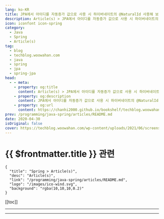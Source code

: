 ```yaml
---
lang: ko-KR
title: JPA에서 아이디를 자동증가 값으로 사용 시 하이버네이트의 @NaturalId 사용해 보기
description: Article(s) > JPA에서 아이디를 자동증가 값으로 사용 시 하이버네이트의 @NaturalId 사용해 보기
icon: iconfont icon-spring
category: 
  - Java
  - Spring
  - Article(s)
tag: 
  - blog
  - techblog.woowahan.com
  - java
  - spring
  - jpa
  - spring-jpa
head:
  - - meta:
    - property: og:title
      content: Article(s) > JPA에서 아이디를 자동증가 값으로 사용 시 하이버네이트의 @NaturalId 사용해 보기
    - property: og:description
      content: JPA에서 아이디를 자동증가 값으로 사용 시 하이버네이트의 @NaturalId 사용해 보기
    - property: og:url
      content: https://chanhi2000.github.io/bookshelf/techblog.woowahan.com/17221.html
prev: /programming/java-spring/articles/README.md
date: 2020-04-30
isOriginal: false
cover: https://techblog.woowahan.com/wp-content/uploads/2021/06/screenshot.jpg
---
```


# {{ $frontmatter.title }} 관련

```component VPCard
{
  "title": "Spring > Article(s)",
  "desc": "Article(s)",
  "link": "/programming/java-spring/articles/README.md",
  "logo": "/images/ico-wind.svg",
  "background": "rgba(10,10,10,0.2)"
}
```

[[toc]]

---

<SiteInfo
  name="JPA에서 아이디를 자동증가 값으로 사용 시 하이버네이트의 @NaturalId 사용해 보기 | 우아한형제들 기술블로그"
  desc="DB에서 기본키를 자동증가 값으로 설정하여 사용 시 운영 환경과 베타 환경의 아이디값이 일치하지 않을 때, @Id를 선언하지 않은 필드를 @Id를 선언한 필드와 유사하게 동작하게 하는 하이버네이트의 @NaturalId를 사용해 해결할 수 있는 방법을 공유해 보려 합니다."
  url="https://techblog.woowahan.com/17221/"
  logo="https://techblog.woowahan.com/wp-content/uploads/2020/08/favicon.ico"
  preview="https://techblog.woowahan.com/wp-content/uploads/2021/06/screenshot.jpg"/>


<!-- TODO: 작성 -->

---

<TagLinks />